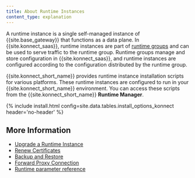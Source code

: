 ```yaml
---
title: About Runtime Instances
content_type: explanation
---
```



A runtime instance is a single self-managed instance of {{site.base_gateway}} that functions as a data plane. In {{site.konnect_saas}}, runtime instances are part of [runtime groups](/konnect/runtime-manager/runtime-groups) and can be used to serve traffic to the runtime group. Runtime groups manage and store configuration in {{site.konnect_saas}}, and runtime instances are configured according to the configuration distributed by the runtime group. 


{{site.konnect_short_name}} provides runtime instance installation scripts for various platforms. These runtime instances are configured to run in your {{site.konnect_short_name}} environment.
You can access these scripts from the {{site.konnect_short_name}} **Runtime Manager**. 

{% include install.html config=site.data.tables.install_options_konnect header='no-header' %}



## More Information

- [Upgrade a Runtime Instance](/konnect/runtime-manager/runtime-instances/upgrade)
- [Renew Certificates](/konnect/runtime-manager/runtime-instances/renew-certificates)
- [Backup and Restore](/konnect/runtime-manager/manage-runtime-groups/#delete-a-runtime-group)
- [Forward Proxy Connection](/gateway/latest/production/networking/cp-dp-proxy)
- [Runtime parameter reference](/konnect/runtime-manager/runtime-instances/runtime-parameter-reference)